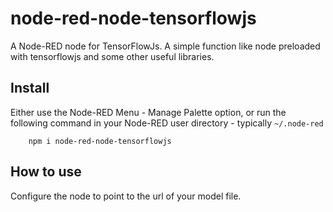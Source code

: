 node-red-node-tensorflowjs
==========================

A Node-RED node for TensorFlowJs. A simple function like node preloaded with tensorflowjs and some other useful libraries.

Install
-------
Either use the Node-RED Menu - Manage Palette option, or run the following command in your Node-RED user directory - typically `~/.node-red`

        npm i node-red-node-tensorflowjs


How to use
----------
Configure the node to point to the url of your model file.

